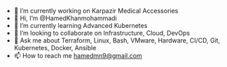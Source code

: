 

- 🔭 I’m currently working on Karpazir Medical Accessories
- 👋 Hi, I’m @HamedKhanmohammadi
- 🌱 I’m currently learning Advanced Kubernetes
- 💞️ I’m looking to collaborate on Infrastructure, Cloud, DevOps
- 💬 Ask me about Terraform, Linux, Bash, VMware, Hardware, CI/CD, Git, Kubernetes, Docker, Ansible
- 📫 How to reach me hamedmn9@gmail.com


<!---
HamedKhanmohammadi/HamedKhanmohammadi is a ✨ special ✨ repository because its `README.md` (this file) appears on your GitHub profile.
You can click the Preview link to take a look at your changes.
--->
